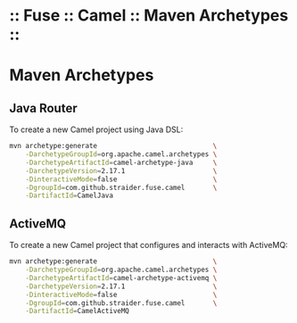 :: Fuse :: Camel :: Maven Archetypes ::
=======================================

# Maven Archetypes

## Java Router

To create a new Camel project using Java DSL:

```sh
mvn archetype:generate                             \
    -DarchetypeGroupId=org.apache.camel.archetypes \
    -DarchetypeArtifactId=camel-archetype-java     \
    -DarchetypeVersion=2.17.1                      \
    -DinteractiveMode=false                        \
    -DgroupId=com.github.straider.fuse.camel       \
    -DartifactId=CamelJava
```

## ActiveMQ

To create a new Camel project that configures and interacts with ActiveMQ:

```sh
mvn archetype:generate                             \
    -DarchetypeGroupId=org.apache.camel.archetypes \
    -DarchetypeArtifactId=camel-archetype-activemq \
    -DarchetypeVersion=2.17.1                      \
    -DinteractiveMode=false                        \
    -DgroupId=com.github.straider.fuse.camel       \
    -DartifactId=CamelActiveMQ
```
